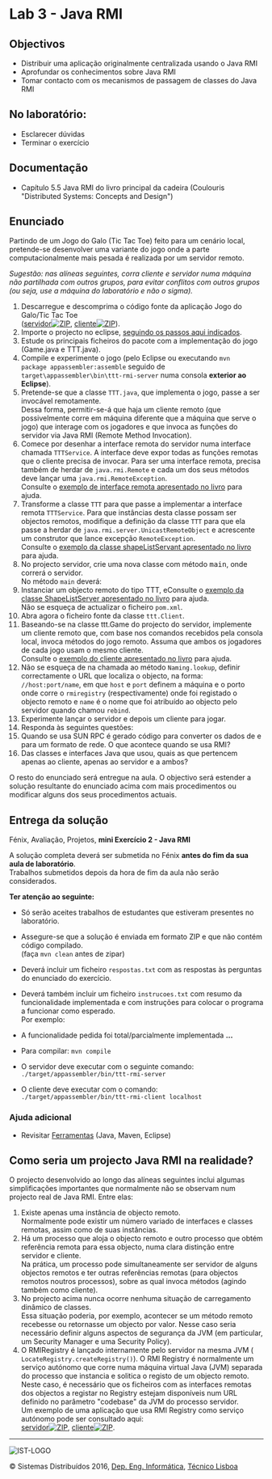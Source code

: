 # Lab 3 - Java RMI

## Objectivos

*   Distribuir uma aplicação originalmente centralizada usando o Java RMI
*   Aprofundar os conhecimentos sobre Java RMI
*   Tomar contacto com os mecanismos de passagem de classes do Java RMI

## No laboratório:

*   Esclarecer dúvidas
*   Terminar o exercício


## Documentação

*   Capítulo 5.5 Java RMI do livro principal da cadeira (Coulouris "Distributed Systems: Concepts and Design")

## Enunciado

Partindo de um Jogo do Galo (Tic Tac Toe) feito para um cenário local, pretende-se desenvolver uma variante do jogo onde a parte computacionalmente mais pesada é realizada por um servidor remoto.

_Sugestão: nas alíneas seguintes, corra cliente e servidor numa máquina não partilhada com outros grupos, para evitar conflitos com outros grupos (ou seja, use a máquina do laboratório e não o sigma)._

1.  Descarregue e descomprima o código fonte da aplicação Jogo do Galo/Tic Tac Toe  
([servidor![ZIP](http://disciplinas.tecnico.ulisboa.pt/~leic-sod.daemon/2015-2016/labs/_img/zip.png)](http://disciplinas.tecnico.ulisboa.pt/leic-sod/2015-2016/labs/04-rmi/ttt-rmi-server.zip), [cliente![ZIP](http://disciplinas.tecnico.ulisboa.pt/~leic-sod.daemon/2015-2016/labs/_img/zip.png)](http://disciplinas.tecnico.ulisboa.pt/leic-sod/2015-2016/labs/04-rmi/ttt-rmi-client.zip)).
1.  Importe o projecto no eclipse, [seguindo os passos aqui indicados](http://disciplinas.tecnico.ulisboa.pt/leic-sod/2015-2016/labs/02-tools/eclipse/configure-maven-project/index.html).
2.  Estude os principais ficheiros do pacote com a implementação do jogo (Game.java e TTT.java).
3.  Compile e experimente o jogo (pelo Eclipse ou executando <code>mvn package appassembler:assemble</code> seguido de <code>target\appassembler\bin\ttt-rmi-server</code> numa consola **exterior ao Eclipse**).
2.  Pretende-se que a classe <code>TTT.java</code>, que implementa o jogo, passe a ser invocável remotamente.  
Dessa forma, permitir-se-á que haja um cliente remoto (que possivelmente corre em máquina diferente que a máquina que serve o jogo) que interage com os jogadores e que invoca as funções do servidor via Java RMI (Remote Method Invocation).
1.  Comece por desenhar a interface remota do servidor numa interface chamada <code>TTTService</code>. A interface deve expor todas as funções remotas que o cliente precisa de invocar. Para ser uma interface remota, precisa também de herdar de <code>java.rmi.Remote</code> e cada um dos seus métodos deve lançar uma <code>java.rmi.RemoteException</code>.  
Consulte o [exemplo de interface remota apresentado no livro](http://disciplinas.tecnico.ulisboa.pt/leic-sod/2015-2016/labs/04-rmi/ShapeList.java) para ajuda.
2.  Transforme a classe <code>TTT</code> para que passe a implementar a interface remota <code>TTTService</code>. Para que instâncias desta classe possam ser objectos remotos, modifique a definição da classe <code>TTT</code> para que ela passe a herdar de <code>java.rmi.server.UnicastRemoteObject</code> e acrescente um construtor que lance excepção <code>RemoteException</code>.  
Consulte o [exemplo da classe shapeListServant apresentado no livro](./ShapeListServant.java) para ajuda.
3.  No projecto servidor, crie uma nova classe com método <tt>main</tt>, onde correrá o servidor.  
No método <code>main</code> deverá:
1.  Instanciar um objecto remoto do tipo TTT, eConsulte o [exemplo da classe ShapeListServer apresentado no livro](http://disciplinas.tecnico.ulisboa.pt/leic-sod/2015-2016/labs/04-rmi/ShapeListServant.java) para ajuda.  
Não se esqueça de actualizar o ficheiro <code>pom.xml</code>.
4.  Abra agora o ficheiro fonte da classe <code>ttt.Client</code>.
1.  Baseando-se na classe ttt.Game do projecto do servidor, implemente um cliente remoto que, com base nos comandos recebidos pela consola local, invoca métodos do jogo remoto. Assuma que ambos os jogadores de cada jogo usam o mesmo cliente.  
Consulte o [exemplo do cliente apresentado no livro](http://disciplinas.tecnico.ulisboa.pt/leic-sod/2015-2016/labs/04-rmi/ShapeListClient.java) para ajuda.
2.  Não se esqueça de na chamada ao método <code>Naming.lookup</code>, definir correctamente o URL que localiza o objecto, na forma: <code>//host:port/name</code>, em que <code>host</code> e <code>port</code> definem a máquina e o porto onde corre o <code>rmiregistry</code> (respectivamente) onde foi registado o objecto remoto e <code>name</code> é o nome que foi atribuído ao objecto pelo servidor quando chamou <code>rebind</code>.
3.  Experimente lançar o servidor e depois um cliente para jogar.
4.  Responda às seguintes questões:
1.  Quando se usa SUN RPC é gerado código para converter os dados de e para um formato de rede. O que acontece quando se usa RMI?
2.  Das classes e interfaces Java que usou, quais as que pertencem apenas ao cliente, apenas ao servidor e a ambos?

O resto do enunciado será entregue na aula. O objectivo será estender a solução resultante do enunciado acima com mais procedimentos ou modificar alguns dos seus procedimentos actuais.

## Entrega da solução

Fénix, Avaliação, Projetos, **mini Exercício 2 - Java RMI**

A solução completa deverá ser submetida no Fénix **antes do fim da sua aula de laboratório**.  
Trabalhos submetidos depois da hora de fim da aula não serão considerados.  

**Ter atenção ao seguinte:**

*   Só serão aceites trabalhos de estudantes que estiveram presentes no laboratório.
*   Assegure-se que a solução é enviada em formato ZIP e que não contém código compilado.  
(faça <code>mvn clean</code> antes de zipar)
*   Deverá incluir um ficheiro <code>respostas.txt</code> com as respostas às perguntas do enunciado do exercício.
*   Deverá também incluir um ficheiro <code>instrucoes.txt</code> com resumo da funcionalidade implementada e com instruções para colocar o programa a funcionar como esperado.  
Por exemplo:

*   A funcionalidade pedida foi total/parcialmente implementada **...**
*   Para compilar: <code>mvn compile</code>
*   O servidor deve executar com o seguinte comando: <code>./target/appassembler/bin/ttt-rmi-server</code>
*   O cliente deve executar com o comando: <code>./target/appassembler/bin/ttt-rmi-client localhost</code>

### Ajuda adicional

*   Revisitar [Ferramentas](http://disciplinas.tecnico.ulisboa.pt/leic-sod/2015-2016/labs/02-tools/index.html) (Java, Maven, Eclipse)

## Como seria um projecto Java RMI na realidade?

O projecto desenvolvido ao longo das alíneas seguintes inclui algumas simplificações importantes que normalmente não se observam num projecto real de Java RMI. Entre elas:

1.  Existe apenas uma instância de objecto remoto.  
Normalmente pode existir um número variado de interfaces e classes remotas, assim como de suas instâncias.
2.  Há um processo que aloja o objecto remoto e outro processo que obtém referência remota para essa objecto, numa clara distinção entre servidor e cliente.  
Na prática, um processo pode simultaneamente ser servidor de alguns objectos remotos e ter outras referências remotas (para objectos remotos noutros processos), sobre as qual invoca métodos (agindo também como cliente).
3.  No projecto acima nunca ocorre nenhuma situação de carregamento dinâmico de classes.  
Essa situação poderia, por exemplo, acontecer se um método remoto recebesse ou retornasse um objecto por valor. Nesse caso seria necessário definir alguns aspectos de segurança da JVM (em particular, um Security Manager e uma Security Policy).
4.  O RMIRegistry é lançado internamente pelo servidor na mesma JVM ( <code>LocateRegistry.createRegistry()</code>). O RMI Registry é normalmente um serviço autónomo que corre numa máquina virtual Java (JVM) separada do processo que instancia e solitica o registo de um objecto remoto. Neste caso, é necessário que os ficheiros com as interfaces remotas dos objectos a registar no Registry estejam disponíveis num URL definido no parâmetro "codebase" da JVM do processo servidor.  
Um exemplo de uma aplicação que usa RMI Registry como serviço autónomo pode ser consultado aqui:  
[servidor![ZIP](http://disciplinas.tecnico.ulisboa.pt/~leic-sod.daemon/2015-2016/labs/_img/zip.png)](http://disciplinas.tecnico.ulisboa.pt/leic-sod/2015-2016/labs/04-rmi/hello-rmi-server.zip), [cliente![ZIP](http://disciplinas.tecnico.ulisboa.pt/~leic-sod.daemon/2015-2016/labs/_img/zip.png)](http://disciplinas.tecnico.ulisboa.pt/leic-sod/2015-2016/labs/04-rmi/hello-rmi-client.zip).

* * *

![IST-LOGO](https://camo.githubusercontent.com/8eb8ec735b6ac78c6495caa84c7ea6c02a5ca966/687474703a2f2f6f7765656b2e7465636e69636f2e756c6973626f612e70742f6173736574732f696d672f706172746e65722d6973742e706e67)

© Sistemas Distribuídos 2016, [Dep. Eng. Informática](http://www.dei.tecnico.ulisboa.pt/), [Técnico Lisboa](http://www.ist.eu)  